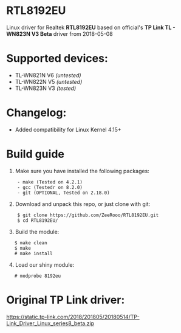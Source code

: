 # RTL8192EU
Linux driver for Realtek **RTL8192EU** based on official's **TP Link TL - WN823N V3 Beta** driver from 2018-05-08 

# Supported devices:
- TL-WN821N V6 _(untested)_
- TL-WN822N V5 _(untested)_
- TL-WN823N V3 _(tested)_

# Changelog:
- Added compatibility for Linux Kernel 4.15+

# Build guide

1. Make sure you have installed the following packages: 

```shell
    - make (Tested on 4.2.1)
    - gcc (Testedr on 8.2.0)
    - git (OPTIONAL, Tested on 2.18.0)
 ```

2. Download and unpack this repo, or just clone with git:

```shell
    $ git clone https://github.com/ZeeRooo/RTL8192EU.git
    $ cd RTL8192EU/
 ```
 
 3. Build the module:
 
 ```shell
    $ make clean
    $ make
    # make install
 ```
 
  4. Load our shiny module:
 
 ```shell
    # modprobe 8192eu
 ```
 
 # Original TP Link driver:
 https://static.tp-link.com/2018/201805/20180514/TP-Link_Driver_Linux_series8_beta.zip
